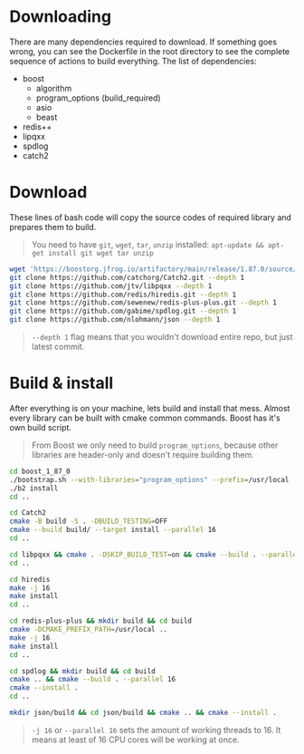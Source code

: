 # Downloading
There are many dependencies required to download. If something goes wrong, you can see the Dockerfile in the root directory to see the complete sequence of actions to build everything.
The list of dependencies: 
* boost
	* algorithm
	* program_options (build_required)
	* asio
	* beast
* redis++
* lipqxx
* spdlog
* catch2

# Download
These lines of bash code will copy the source codes of required library and prepares them to build. 
> You need to have `git`, `wget`, `tar`, `unzip` installed:
>  `apt-update && apt-get install git wget tar unzip`
```bash
wget 'https://boostorg.jfrog.io/artifactory/main/release/1.87.0/source/boost_1_87_0.tar.bz2' && tar -xf boost_1_87_0.tar.bz2 
git clone https://github.com/catchorg/Catch2.git --depth 1
git clone https://github.com/jtv/libpqxx --depth 1
git clone https://github.com/redis/hiredis.git --depth 1
git clone https://github.com/sewenew/redis-plus-plus.git --depth 1
git clone https://github.com/gabime/spdlog.git --depth 1
git clone https://github.com/nlohmann/json --depth 1
```
> `--depth 1` flag means that you wouldn't download entire repo, but just latest commit.

# Build & install
After everything is on your machine, lets build and install that mess. Almost every library can be built with cmake common commands. Boost has it's own build script.
> From Boost we only need to build `program_options`, because other libraries are header-only and doesn't require building them.
```bash
cd boost_1_87_0
./bootstrap.sh --with-libraries="program_options" --prefix=/usr/local
./b2 install
cd ..

cd Catch2
cmake -B build -S . -DBUILD_TESTING=OFF
cmake --build build/ --target install --parallel 16
cd ..

cd libpqxx && cmake . -DSKIP_BUILD_TEST=on && cmake --build . --parallel 16 && cmake --install .
cd ..

cd hiredis
make -j 16
make install
cd ..

cd redis-plus-plus && mkdir build && cd build
cmake -DCMAKE_PREFIX_PATH=/usr/local ..
make -j 16
make install
cd ..

cd spdlog && mkdir build && cd build
cmake .. && cmake --build . --parallel 16
cmake --install .
cd ..

mkdir json/build && cd json/build && cmake .. && cmake --install .
```
> `-j 16` or `--parallel 16` sets the amount of working threads to 16. It means at least of 16 CPU cores will be working at once.
  